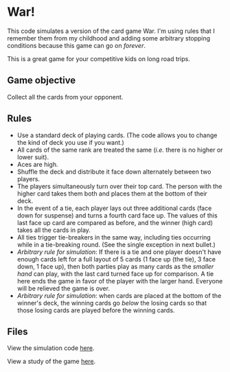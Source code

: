 # War!

This code simulates a version of the card game War.  I'm using rules that I
remember them from my childhood and adding some arbitrary stopping conditions
because this game can go on _forever_.

This is a great game for your competitive kids on long road trips.

## Game objective

Collect all the cards from your opponent.

## Rules

* Use a standard deck of playing cards.  (The code allows you to change the kind of deck you use if you want.)
* All cards of the same rank are treated the same (_i.e._ there is no higher or lower suit).
* Aces are high.
* Shuffle the deck and distribute it face down alternately between two players.
* The players simultaneously turn over their top card.  The person with the
  higher card takes them both and places them at the bottom of their deck.
* In the event of a tie, each player lays out three additional cards (face down for suspense)
  and turns a fourth card face up.  The values of this last face up card are
  compared as before, and the winner (high card) takes all the cards in play.
* All ties trigger tie-breakers in the same way, including ties occurring while in a
  tie-breaking round.  (See the single exception in next bullet.)
* *Arbitrary rule for simulation*: If there is a tie and one player doesn't have
  enough cards left for a full layout of 5 cards (1 face up (the tie), 3 face down, 1 face up),
  then both parties play as many cards as the _smaller  hand_ can play, with the
  last card turned face up for comparison.  A tie here ends the game in favor of
  the player with the larger hand.  Everyone will be relieved the game is over.
* *Arbitrary rule for simulation*: when cards are placed at the bottom of the
  winner's deck, the winning cards go _below_ the losing cards so that
  those losing cards are played before the winning cards.


## Files

View the simulation code [here](https://github.com/ataustin/tinker/cards-war/war.R).

View a study of the game [here](https://github.com/pages/ataustin/tinker/cards-war/simulation.html).
